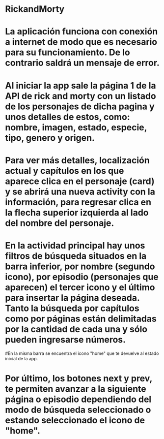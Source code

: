 # RickandMorty
# La aplicación funciona con conexión a internet de modo que es necesario para su funcionamiento. De lo contrario saldrá un mensaje de error.
# Al iniciar la app sale la página 1 de la API de rick and morty con un listado de los personajes de dicha pagina y unos detalles de estos, como: nombre, imagen, estado, especie, tipo, genero y origen.
# Para ver más detalles, localización actual y capítulos en los que aparece clica en el personaje (card) y se abrirá una nueva activity con la información, para regresar clica en la flecha superior izquierda al lado del nombre del personaje.
# En la actividad principal hay unos filtros de búsqueda situados en la barra inferior, por nombre (segundo icono), por episodio (personajes que aparecen) el tercer icono y el último para insertar la página deseada. Tanto la búsqueda por capítulos como por páginas están delimitadas por la cantidad de cada una y sólo pueden ingresarse números.
#En la misma barra se encuentra el icono "home" que te devuelve al estado inicial de la app.
# Por último, los botones next y prev, te permiten avanzar a la siguiente página o episodio dependiendo del modo de búsqueda seleccionado o estando seleccionado el icono de "home".
